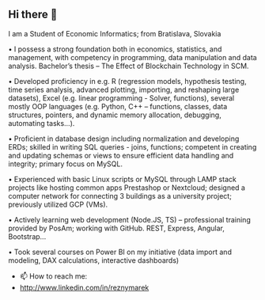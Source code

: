 ## Hi there 👋
I am a Student of Economic Informatics; from Bratislava, Slovakia

• I possess a strong foundation both in economics, statistics, and management, with competency in programming, data 
manipulation and data analysis. Bachelor’s thesis – The Effect of Blockchain Technology in SCM.

• Developed proficiency in e.g. R (regression models, hypothesis testing, time series analysis, advanced plotting, importing, and 
reshaping large datasets), Excel (e.g. linear programming - Solver, functions), several mostly OOP languages (e.g. Python, C++ – functions, classes, data structures, pointers, and dynamic memory allocation, debugging, automating tasks…).

• Proficient in database design including normalization and developing ERDs; skilled in writing SQL queries - joins, functions;
competent in creating and updating schemas or views to ensure efficient data handling and integrity; primary focus on MySQL.

• Experienced with basic Linux scripts or MySQL through LAMP stack projects like hosting common apps Prestashop or Nextcloud;
designed a computer network for connecting 3 buildings as a university project; previously utilized GCP (VMs).

• Actively learning web development (Node.JS, TS) – professional training provided by PosAm; working with GitHub. REST, Express, Angular, Bootstrap...

• Took several courses on Power BI on my initiative (data import and modeling, DAX calculations, interactive dashboards)

- 📫 How to reach me:
- http://www.linkedin.com/in/reznymarek

